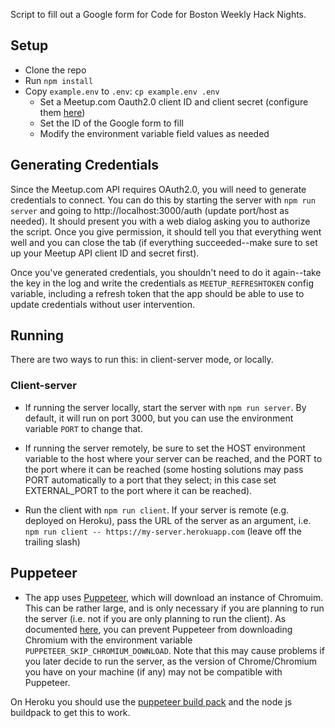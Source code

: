 Script to fill out a Google form for Code for Boston Weekly Hack Nights.

## Setup

- Clone the repo
- Run `npm install`
- Copy `example.env` to `.env`: `cp example.env .env`
  - Set a Meetup.com Oauth2.0 client ID and client secret (configure them [here](https://secure.meetup.com/meetup_api/oauth_consumers))
  - Set the ID of the Google form to fill
  - Modify the environment variable field values as needed

## Generating Credentials

Since the Meetup.com API requires OAuth2.0, you will need to generate credentials to connect. You can do this by starting the server with `npm run server` and going to http://localhost:3000/auth (update port/host as needed). It should present you with a web dialog asking you to authorize the script. Once you give permission, it should tell you that everything went well and you can close the tab (if everything succeeded--make sure to set up your Meetup API client ID and secret first).

Once you've generated credentials, you shouldn't need to do it again--take the key in the log and write the credentials as `MEETUP_REFRESHTOKEN` config variable, including a refresh token that the app should be able to use to update credentials without user intervention.

## Running

There are two ways to run this: in client-server mode, or locally.

### Client-server

- If running the server locally, start the server with `npm run server`. By default, it will run on port 3000, but you can use the environment variable `PORT` to change that.

- If running the server remotely, be sure to set the HOST environment variable to the host where your server can be reached, and the PORT to the port where it can be reached (some hosting solutions may pass PORT automatically to a port that they select; in this case set EXTERNAL_PORT to the port where it can be reached).

- Run the client with `npm run client`. If your server is remote (e.g. deployed on Heroku), pass the URL of the server as an argument, i.e. `npm run client -- https://my-server.herokuapp.com` (leave off the trailing slash)


## Puppeteer

- The app uses [Puppeteer](https://github.com/GoogleChrome/puppeteer), which will download an instance of Chromuim. This can be rather large, and is only necessary if you are planning to run the server (i.e. not if you are only planning to run the client). As documented [here](https://github.com/GoogleChrome/puppeteer/blob/v1.12.2/docs/api.md#environment-variables), you can prevent Puppeteer from downloading Chromium with the environment variable `PUPPETEER_SKIP_CHROMIUM_DOWNLOAD`. Note that this may cause problems if you later decide to run the server, as the version of Chrome/Chromium you have on your machine (if any) may not be compatible with Puppeteer.

On Heroku you should use the [puppeteer build pack](https://github.com/jontewks/puppeteer-heroku-buildpack) and the node js buildpack to get this to work.
